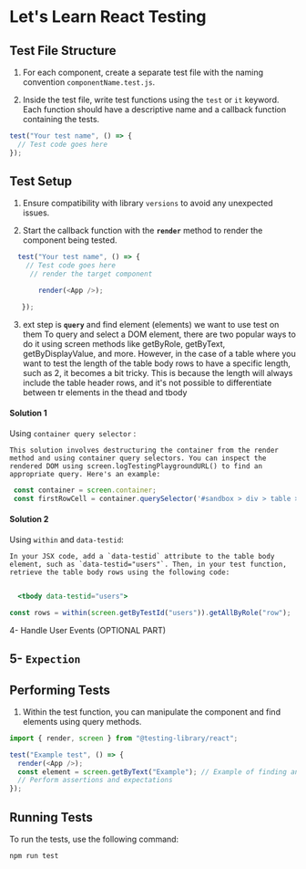 


# Let's Learn React Testing

## Test File Structure

1. For each component, create a separate test file with the naming convention `componentName.test.js`.

2. Inside the test file, write test functions using the `test` or `it` keyword. Each function should have a descriptive name and a callback function containing the tests.

```javascript
test("Your test name", () => {
  // Test code goes here
});
```

## Test Setup

  1. Ensure compatibility with library `versions` to avoid any unexpected issues.

 
 
2. Start the callback function with the  **`render`**  method to render the component being tested.

 ```javascript
   test("Your test name", () => {
     // Test code goes here
      // render the target component

        render(<App />);

    });
 ```


 3. ext step is  **`query`** and find element (elements)   we want to use test on them  To query and select a DOM element, there are two popular ways to do it using screen methods like getByRole, getByText, getByDisplayValue, and more. However, in the case of a table where you want to test the length of the table body rows to have a specific length, such as 2, it becomes a bit tricky. This is because the length will always include the table header rows, and it's not possible to differentiate between tr elements in the thead and tbody

<h4>Solution 1</h4> 

  Using `container query selector` :

  
    This solution involves destructuring the container from the render method and using container query selectors. You can inspect the rendered DOM using screen.logTestingPlaygroundURL() to find an appropriate query. Here's an example:

   ```javascript
    const container = screen.container;
    const firstRowCell = container.querySelector('#sandbox > div > table > tbody');
  ```
 

 <h4>Solution 2</h4>
 
   Using `within` and `data-testid`:
 
    In your JSX code, add a `data-testid` attribute to the table body element, such as `data-testid="users"`. Then, in your test function, retrieve the table body rows using the following code:

   ```jsx
   
     <tbody data-testid="users">
   ```

   ```javascript
   const rows = within(screen.getByTestId("users")).getAllByRole("row");
   ```

 4- Handle User Events (OPTIONAL PART)


## 5- `Expection`

## Performing Tests

1. Within the test function, you can manipulate the component and find elements using query methods.

```javascript
import { render, screen } from "@testing-library/react";

test("Example test", () => {
  render(<App />);
  const element = screen.getByText("Example"); // Example of finding an element
  // Perform assertions and expectations
});
```

## Running Tests

To run the tests, use the following command:
```
npm run test
```

